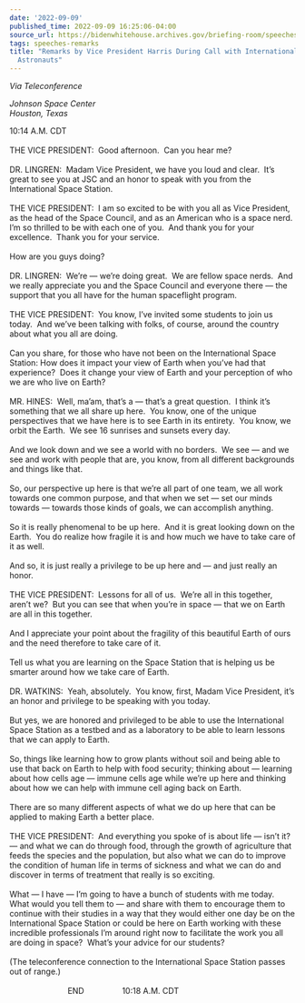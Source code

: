 ```yaml
---
date: '2022-09-09'
published_time: 2022-09-09 16:25:06-04:00
source_url: https://bidenwhitehouse.archives.gov/briefing-room/speeches-remarks/2022/09/09/remarks-by-vice-president-harris-during-call-with-international-space-station-astronauts/
tags: speeches-remarks
title: "Remarks by Vice President Harris During Call with International Space Station\_\
  Astronauts"
---
```

 
  
*Via Teleconference*

*Johnson Space Center  
Houston, Texas*

10:14 A.M. CDT  
   
THE VICE PRESIDENT:  Good afternoon.  Can you hear me?  
   
DR. LINGREN:  Madam Vice President, we have you loud and clear.  It’s
great to see you at JSC and an honor to speak with you from the
International Space Station.   
   
THE VICE PRESIDENT:  I am so excited to be with you all as Vice
President, as the head of the Space Council, and as an American who is a
space nerd.  I’m so thrilled to be with each one of you.  And thank you
for your excellence.  Thank you for your service.   
   
How are you guys doing?  
   
DR. LINGREN:  We’re — we’re doing great.  We are fellow space nerds. 
And we really appreciate you and the Space Council and everyone there —
the support that you all have for the human spaceflight program.   
   
THE VICE PRESIDENT:  You know, I’ve invited some students to join us
today.  And we’ve been talking with folks, of course, around the country
about what you all are doing.  
   
Can you share, for those who have not been on the International Space
Station: How does it impact your view of Earth when you’ve had that
experience?  Does it change your view of Earth and your perception of
who we are who live on Earth?  
      
MR. HINES:  Well, ma’am, that’s a — that’s a great question.  I think
it’s something that we all share up here.  You know, one of the unique
perspectives that we have here is to see Earth in its entirety.  You
know, we orbit the Earth.  We see 16 sunrises and sunsets every day.   
   
And we look down and we see a world with no borders.  We see — and we
see and work with people that are, you know, from all different
backgrounds and things like that.   
   
So, our perspective up here is that we’re all part of one team, we all
work towards one common purpose, and that when we set — set our minds
towards — towards those kinds of goals, we can accomplish anything.   
   
So it is really phenomenal to be up here.  And it is great looking down
on the Earth.  You do realize how fragile it is and how much we have to
take care of it as well.   
   
And so, it is just really a privilege to be up here and — and just
really an honor.   
   
THE VICE PRESIDENT:  Lessons for all of us.  We’re all in this together,
aren’t we?  But you can see that when you’re in space — that we on Earth
are all in this together.   
   
And I appreciate your point about the fragility of this beautiful Earth
of ours and the need therefore to take care of it.    
   
Tell us what you are learning on the Space Station that is helping us be
smarter around how we take care of Earth.  
   
DR. WATKINS:  Yeah, absolutely.  You know, first, Madam Vice President,
it’s an honor and privilege to be speaking with you today.   
   
But yes, we are honored and privileged to be able to use the
International Space Station as a testbed and as a laboratory to be able
to learn lessons that we can apply to Earth.   
   
So, things like learning how to grow plants without soil and being able
to use that back on Earth to help with food security; thinking about —
learning about how cells age — immune cells age while we’re up here and
thinking about how we can help with immune cell aging back on Earth.  
   
There are so many different aspects of what we do up here that can be
applied to making Earth a better place.   
   
THE VICE PRESIDENT:  And everything you spoke of is about life — isn’t
it? — and what we can do through food, through the growth of agriculture
that feeds the species and the population, but also what we can do to
improve the condition of human life in terms of sickness and what we can
do and discover in terms of treatment that really is so exciting.   
   
What — I have — I’m going to have a bunch of students with me today. 
What would you tell them to — and share with them to encourage them to
continue with their studies in a way that they would either one day be
on the International Space Station or could be here on Earth working
with these incredible professionals I’m around right now to facilitate
the work you all are doing in space?  What’s your advice for our
students?  
   
(The teleconference connection to the International Space Station passes
out of range.)  
   
                          END                 10:18 A.M. CDT
